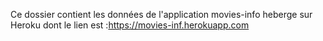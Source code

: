 
Ce dossier contient les données de l'application movies-info heberge sur Heroku dont le lien est :https://movies-inf.herokuapp.com
